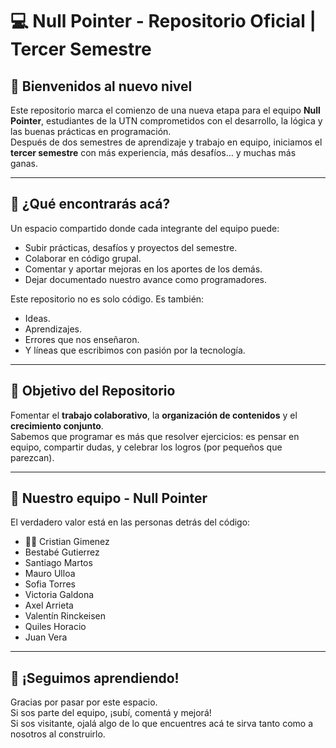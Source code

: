 # 💻 Null Pointer - Repositorio Oficial | Tercer Semestre

## 🌟 Bienvenidos al nuevo nivel

Este repositorio marca el comienzo de una nueva etapa para el equipo **Null Pointer**, estudiantes de la UTN comprometidos con el desarrollo, la lógica y las buenas prácticas en programación.  
Después de dos semestres de aprendizaje y trabajo en equipo, iniciamos el **tercer semestre** con más experiencia, más desafíos… y muchas más ganas.

---

## 🎯 ¿Qué encontrarás acá?

Un espacio compartido donde cada integrante del equipo puede:

- Subir prácticas, desafíos y proyectos del semestre.
- Colaborar en código grupal.
- Comentar y aportar mejoras en los aportes de los demás.
- Dejar documentado nuestro avance como programadores.

Este repositorio no es solo código. Es también:

- Ideas.
- Aprendizajes.
- Errores que nos enseñaron.
- Y líneas que escribimos con pasión por la tecnología.

---

## 🤝 Objetivo del Repositorio

Fomentar el **trabajo colaborativo**, la **organización de contenidos** y el **crecimiento conjunto**.  
Sabemos que programar es más que resolver ejercicios: es pensar en equipo, compartir dudas, y celebrar los logros (por pequeños que parezcan).

---

## 🧠 Nuestro equipo - Null Pointer

El verdadero valor está en las personas detrás del código:

- 👨‍💻 Cristian Gimenez  
- Bestabé Gutierrez  
- Santiago Martos  
- Mauro Ulloa  
- Sofia Torres  
- Victoria Galdona  
- Axel Arrieta  
- Valentín Rinckeisen  
- Quiles Horacio  
- Juan Vera

---

## 🚀 ¡Seguimos aprendiendo!

Gracias por pasar por este espacio.  
Si sos parte del equipo, ¡subí, comentá y mejorá!  
Si sos visitante, ojalá algo de lo que encuentres acá te sirva tanto como a nosotros al construirlo.
